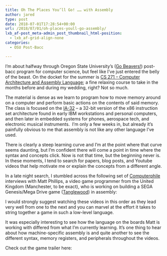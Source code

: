 ```yaml
---
title: Oh The Places You’ll Go! …… with Assembly
author: jared
type: post
date: 2018-07-01T17:28:54+00:00
url: /2018/07/01/oh-places-youll-go-assembly/
lxb_af-post_meta-admin_post_thumbnail_html-position:
  - lxb_af-grid-align-none
categories:
  - OSU Post-Bacc

---
```

I&#8217;m about halfway through Oregon State University&#8217;s ([Go Beavers!][1]) post-bacc program for computer science, but feel like I&#8217;ve just entered the belly of the beast. On the docket for the summer is [CS 271 – Computer Architecture and Assembly Language][2]; a fine relaxing course to take in the months before and during my wedding, right? Not so much.

The material is dense as we learn to program how to move memory around on a computer and perform basic actions on the contents of said memory.  The class is focused on the [IA-32][3] &#8211; a 32-bit version of the x86 instruction set architecture found in early IBM workstations and personal computers, and then later in embedded systems for phones, aerospace tech, and electronic musical instruments.  I&#8217;m only a few weeks in, but already it&#8217;s painfully obvious to me that assembly is not like any other language I&#8217;ve used.

<!--more-->

There is clearly a steep learning curve and I&#8217;m at the point where that curve seems daunting, but I&#8217;m confident there will come a point in time where the syntax and concepts click. Now is not that time, but the beginning never is. In these moments, I tend to search for papers, blog posts, and Youtube videos that help motivate me or explain the concepts from a different angle.

In a late night search, I stumbled across the following set of [Computerphile][4] interviews with Matt Phillips, a video game programmer from the United Kingdom (Manchester, to be exact), who is working on building a SEGA Genesis/Mega Drive game ([Tanglewood][5]) in assembly:







I would strongly suggest watching these videos in this order as they lead very well from one to the next and you can marvel at the effort it takes to string together a game in such a low-level language.

It was especially interesting to see how the language on the boards Matt is working with differed from what I&#8217;m currently learning. It&#8217;s one thing to hear about how machine-specific assembly is and quite another to see the different syntax, memory registers, and peripherals throughout the videos.

Check out the game trailer here:

 [1]: http://www.espn.com/college-sports/story/_/id/23939863/oregon-state-beavers-beat-arkansas-razorbacks-win-college-world-series
 [2]: https://ecampus.oregonstate.edu/soc/ecatalog/ecoursedetail.htm?subject=CS&coursenumber=271&termcode=201301
 [3]: https://en.wikipedia.org/wiki/IA-32
 [4]: https://www.youtube.com/channel/UC9-y-6csu5WGm29I7JiwpnA
 [5]: https://tanglewoodgame.com/index.html